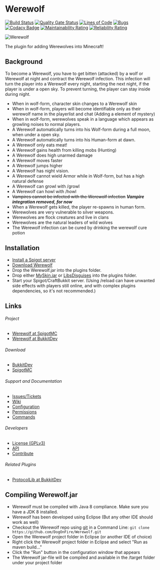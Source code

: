Werewolf
======

[![Build Status](https://travis-ci.com/DoggyCraftDK/Werewolf.svg?branch=master)](https://travis-ci.com/DoggyCraftDK/Werewolf)
[![Quality Gate Status](https://sonarcloud.io/api/project_badges/measure?project=DogOnFire_Werewolf&metric=alert_status)](https://sonarcloud.io/dashboard?id=DogOnFire_Werewolf)
[![Lines of Code](https://sonarcloud.io/api/project_badges/measure?project=DogOnFire_Werewolf&metric=ncloc)](https://sonarcloud.io/dashboard?id=DogOnFire_Werewolf)
[![Bugs](https://sonarcloud.io/api/project_badges/measure?project=DogOnFire_Werewolf&metric=bugs)](https://sonarcloud.io/dashboard?id=DogOnFire_Werewolf)
[![Codacy Badge](https://api.codacy.com/project/badge/Grade/8296799b90684dbe8745823d38e26bf0)](https://www.codacy.com/app/Fido2603/Werewolf?utm_source=github.com&amp;utm_medium=referral&amp;utm_content=DoggyCraftDK/Werewolf&amp;utm_campaign=Badge_Grade)
[![Maintainability Rating](https://sonarcloud.io/api/project_badges/measure?project=DogOnFire_Werewolf&metric=sqale_rating)](https://sonarcloud.io/dashboard?id=DogOnFire_Werewolf)
[![Reliability Rating](https://sonarcloud.io/api/project_badges/measure?project=DogOnFire_Werewolf&metric=reliability_rating)](https://sonarcloud.io/dashboard?id=DogOnFire_Werewolf)

![Werewolf](https://raw.githubusercontent.com/DoggyCraftDK/Werewolf/master/img/Werewolf.jpg)

The plugin for adding Werewolves into Minecraft!

Background
---------
To become a Werewolf, you have to get bitten (attacked) by a wolf or Werewolf at night and contract the Werewolf infection. This infection will turn the player into a Werewolf every night, starting the next night, if the player is under a open sky. To prevent turning, the player can stay inside during night.

*	When in wolf-form, character skin changes to a Werewolf skin
*	When in wolf-form, players will become identifiable only as their werewolf name in the playerlist and chat (Adding a element of mystery)
*	When in wolf-form, werewolves speak in a language which appears as growling noises to normal players.
*	A Werewolf automatically turns into his Wolf-form during a full moon, when under a open sky.
*	A Werewolf automatically turns into his Human-form at dawn.
*	A Werewolf only eats meat!
*	A Werewolf gains health from killing mobs (Hunting)
*	A Werewolf does high unarmed damage
*	A Werewolf moves faster
*	A Werewolf jumps higher
*	A Werewolf has night vision.
*	A Werewolf cannot wield Armor while in Wolf-form, but has a high natural defense
*	A Werewolf can growl with /growl
*	A Werewolf can howl with /howl
*	~~Vampires cannot be infected with the Werewolf infection~~ **_Vampire integration removed, for now_**
*	When a Werewolf gets killed, the player re-spawns in human form.
*	Werewolves are very vulnerable to silver weapons.
*	Werewolves are flock creatures and live in clans
*	Werewolves are the natural leaders of wild wolves
*	The Werewolf infection can be cured by drinking the werewolf cure potion

Installation
---------
*	[Install a Spigot server](https://github.com/DogOnFire/Werewolf/#obtain-a-build-of-spigot)
*	[Download Werewolf](https://github.com/DogOnFire/Werewolf/#download)
*	Drop the Werewolf.jar into the plugins folder.
*	Drop either [MySkin.jar](https://www.spigotmc.org/resources/myskin-1-8-1-14-4.52303/) or [LibsDisguises](https://www.spigotmc.org/resources/libs-disguises.32453/) into the plugins folder.
*	Start your Spigot/CraftBukkit server. (Using /reload can have unwanted side effects with players still online, and with complex plugins dependencies, so it's not recommended.)

Links
---------

###### Project
*	[Werewolf at SpigotMC](https://www.spigotmc.org/resources/werewolf.7442/)
*	[Werewolf at BukkitDev](https://dev.bukkit.org/bukkit-plugins/werewolf/)

###### Download
*	[BukkitDev](https://dev.bukkit.org/projects/werewolf/files/)
*	[SpigotMC](https://www.spigotmc.org/resources/werewolf/updates)

###### Support and Documentation
*	[Issues/Tickets](https://github.com/DogOnFire/Issues/issues)
*	[Wiki](https://github.com/DogOnFire/Docs/wiki)
*	[Configuration](https://github.com/DogOnFire/Werewolf/wiki/Configuration)
*	[Permissions](https://github.com/DogOnFire/Werewolf/wiki/Permissions)
*	[Commands](https://github.com/DogOnFire/Werewolf/wiki/Commands)

###### Developers
*	[License (GPLv3)](https://github.com/DogOnFire/Werewolf/blob/master/LICENSE.txt)
*	[API](https://github.com/DogOnFire/Docs/wiki/API)
*	[Contribute](https://github.com/DogOnFire/Werewolf/blob/master/CONTRIBUTING.md)

###### Related Plugins
*	[ProtocolLib at BukkitDev](https://dev.bukkit.org/bukkit-plugins/protocollib)

Compiling Werewolf.jar
---------
*	Werewolf must be compiled with Java 8 compliance. Make sure you have a JDK 8 installed.
*	Werewolf has been developed using Eclipse (But any other IDE should work as well)
*	Checkout the Werewolf repo using [git](https://git-scm.com/downloads) in a Command Line: `git clone https://github.com/DogOnFire/Werewolf.git`
*	Open the Werewolf project folder in Eclipse (or another IDE of choice)
*	Right click the Werewolf project folder in Eclipse and select "Run as maven build..."
*	Click the "Run" button in the configuration window that appears
*	The Werewolf jar-file will be compiled and available in the /target folder under your project folder
